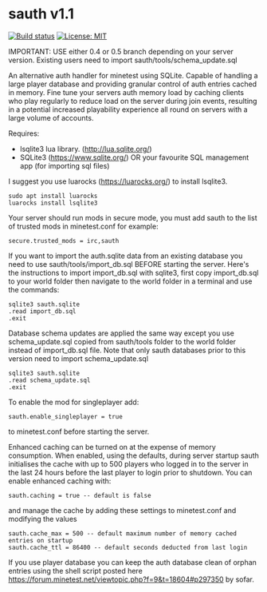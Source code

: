 # sauth v1.1
[![Build status](https://github.com/shivajiva101/sauth/workflows/Check%20&%20Release/badge.svg)](https://github.com/shivajiva101/sauth/actions)
[![License: MIT](https://img.shields.io/badge/License-MIT-yellow.svg)](https://opensource.org/licenses/MIT)

IMPORTANT: USE either 0.4 or 0.5 branch depending on your server version. Existing users need to import sauth/tools/schema_update.sql

An alternative auth handler for minetest using SQLite. Capable of handling a large player database and providing granular control of auth entries cached in memory. Fine tune your servers auth memory load by caching clients who play regularly to reduce load on the server during join events, resulting in a potential increased playability experience all round on servers with a large volume of accounts. 

Requires: 

* lsqlite3 lua library. (http://lua.sqlite.org/)
* SQLite3 (https://www.sqlite.org/) OR your favourite SQL management app (for importing sql files)

I suggest you use luarocks (https://luarocks.org/) to install lsqlite3.

	sudo apt install luarocks
	luarocks install lsqlite3

Your server should run mods in secure mode, you must add sauth to the list of trusted mods in minetest.conf for example:

	secure.trusted_mods = irc,sauth

If you want to import the auth.sqlite data from an existing database you need to use sauth/tools/import_db.sql BEFORE starting the server. Here's the instructions to import import_db.sql with sqlite3, first copy import_db.sql to your world folder then navigate to the world folder in a terminal and use the commands:

    sqlite3 sauth.sqlite
    .read import_db.sql
    .exit

Database schema updates are applied the same way except you use schema_update.sql copied from sauth/tools folder to the world folder instead of import_db.sql file. Note that only sauth databases prior to this version need to import schema_update.sql

    sqlite3 sauth.sqlite
    .read schema_update.sql
    .exit

To enable the mod for singleplayer add:

	sauth.enable_singleplayer = true

to minetest.conf before starting the server. 

Enhanced caching can be turned on at the expense of memory consumption. When enabled, using the defaults, during server startup sauth initialises the cache with up to 500 players who logged in to the server in the last 24 hours before the last player to login prior to shutdown. You can enable enhanced caching with:

	sauth.caching = true -- default is false
	
and manage the cache by adding these settings to minetest.conf and modifying the values

	sauth.cache_max = 500 -- default maximum number of memory cached entries on startup
	sauth.cache_ttl = 86400 -- default seconds deducted from last login

If you use player database you can keep the auth database clean of orphan entries using the shell script posted
here https://forum.minetest.net/viewtopic.php?f=9&t=18604#p297350 by sofar.
